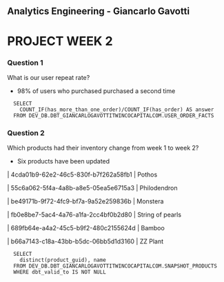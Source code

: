 ## Analytics Engineering - Giancarlo Gavotti

# PROJECT WEEK 2

### Question 1
What is our user repeat rate?

* 98% of users who purchased purchased a second time

``` 
  SELECT 
    COUNT_IF(has_more_than_one_order)/COUNT_IF(has_order) AS answer
  FROM DEV_DB.DBT_GIANCARLOGAVOTTITWINCOCAPITALCOM.USER_ORDER_FACTS
```

### Question 2
Which products had their inventory change from week 1 to week 2? 

 * Six products have been updated 

| 4cda01b9-62e2-46c5-830f-b7f262a58fb1 | Pothos
 
| 55c6a062-5f4a-4a8b-a8e5-05ea5e6715a3 | Philodendron
 
| be49171b-9f72-4fc9-bf7a-9a52e259836b | Monstera
 
| fb0e8be7-5ac4-4a76-a1fa-2cc4bf0b2d80 | String of pearls
 
| 689fb64e-a4a2-45c5-b9f2-480c2155624d | Bamboo
 
| b66a7143-c18a-43bb-b5dc-06bb5d1d3160 | ZZ Plant

``` 
  SELECT
    distinct(product_guid), name 
  FROM DEV_DB.DBT_GIANCARLOGAVOTTITWINCOCAPITALCOM.SNAPSHOT_PRODUCTS
  WHERE dbt_valid_to IS NOT NULL
``` 